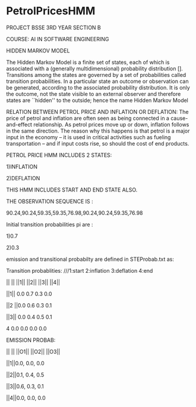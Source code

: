# PetrolPricesHMM
PROJECT BSSE 3RD YEAR SECTION B

COURSE: AI IN SOFTWARE ENGINEERING 

HIDDEN MARKOV MODEL 

The Hidden Markov Model is a finite set of states, each of which is associated with a (generally multidimensional) probability distribution []. Transitions among the states are governed by a set of probabilities called transition probabilities. In a particular state an outcome or observation can be generated, according to the associated probability distribution. It is only the outcome, not the state visible to an external observer and therefore states are ``hidden'' to the outside; hence the name Hidden Markov Model


RELATION BETWEEN PETROL PRICE AND INFLATION OR DEFLATION:
The price of petrol and inflation are often seen as being connected in a cause-and-effect relationship. As petrol prices move up or down, inflation follows in the same direction. The reason why this happens is that petrol is a major input in the economy – it is used in critical activities such as fueling transportation  – and if input costs rise, so should the cost of end products.



PETROL PRICE HMM INCLUDES 2 STATES:

1)INFLATION

2)DEFLATION


THIS HMM INCLUDES START AND END STATE ALSO.


THE OBSERVATION SEQUENCE IS :

90.24,90.24,59.35,59.35,76.98,90.24,90.24,59.35,76.98


Initial transition probabilities pi are :

1)0.7

2)0.3

emission and transitional probabilty are defined in STEProbab.txt as:

Transition probablities:
///1:start 2:inflation 3:deflation 4:end
     
 || || ||1|| ||2|| ||3|| ||4||
   
||1|| 0.0 0.7 0.3 0.0

||2 ||0.0 0.6 0.3 0.1

||3|| 0.0 0.4 0.5 0.1

4 0.0 0.0 0.0 0.0

EMISSION PROBAB:

 || || ||O1|| ||O2|| ||O3|| 


||1||0.0, 0.0, 0.0

||2||0.1, 0.4, 0.5

||3||0.6, 0.3, 0.1

||4||0.0, 0.0, 0.0
